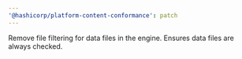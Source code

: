 ```yaml
---
'@hashicorp/platform-content-conformance': patch
---
```


Remove file filtering for data files in the engine. Ensures data files are always checked.
